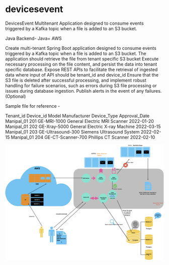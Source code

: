 # devicesevent
DevicesEvent Multitenant Application  designed to consume events triggered by a Kafka topic when a file is added to an S3 bucket.


Java Backend- Java+ AWS

Create multi-tenant Spring Boot application designed to consume events triggered 
by a Kafka topic when a file is added to an S3 bucket.
The application should retrieve the file from tenant specific S3 bucket
Execute necessary processing on the file content, and persist the data into tenant specific database.
Expose REST APIs to facilitate the retrieval of ingested data where input of API should be tenant_id and device_id
Ensure that the S3 file is deleted after successful processing, and implement robust handling for failure scenarios,
such as errors during S3 file processing or issues during database ingestion.
Publish alerts in the event of any failures.(Optional)

Sample file for reference -

Tenant_id    Device_id  Model              Manufacturer       Device_Type        Approval_Date
Manipal_01   201        GE-MRI-1000        General Electric   MRI Scanner        2022-01-20
Manipal_01   202        GE-Xray-5000       General Electric   X-ray Machine      2022-03-15
Manipal_01   203        GE-Ultrasound-300  Siemens            Ultrasound System  2022-02-15
Manipal_01   204        GE-CT-Scanner-700  Phillips           CT Scanner         2022-02-10



![alt text](https://github.com/rish93/devicesevent/blob/master/architecture.png?raw=true)
